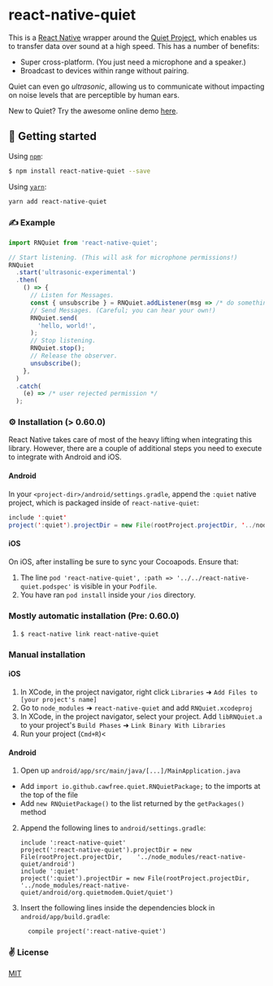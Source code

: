 # react-native-quiet

This is a [React Native](https://facebook.github.io/react-native/) wrapper around the [Quiet Project](https://github.com/quiet/quiet), which enables us to transfer data over sound at a high speed. This has a number of benefits:

  - Super cross-platform. (You just need a microphone and a speaker.)
  - Broadcast to devices within range without pairing.

Quiet can even go _ultrasonic_, allowing us to communicate without impacting on noise levels that are perceptible by human ears.

New to Quiet? Try the awesome online demo [here](https://quiet.github.io/quiet-js/).

## 🚀 Getting started

Using [`npm`]():

```bash
$ npm install react-native-quiet --save
```

Using [`yarn`]():

```bash
yarn add react-native-quiet
```

### ✍️ Example

```javascript
import RNQuiet from 'react-native-quiet';

// Start listening. (This will ask for microphone permissions!)
RNQuiet
  .start('ultrasonic-experimental')
  .then(
    () => {
      // Listen for Messages.
      const { unsubscribe } = RNQuiet.addListener(msg => /* do something with received message */);
      // Send Messages. (Careful; you can hear your own!)
      RNQuiet.send(
        'hello, world!',
      );
      // Stop listening.
      RNQuiet.stop();
      // Release the observer.
      unsubscribe();
    },
  )
  .catch(
    (e) => /* user rejected permission */
  );

```

### ⚙️ Installation (> 0.60.0)

React Native takes care of most of the heavy lifting when integrating this library. However, there are a couple of additional steps you need to execute to integrate with Android and iOS.

#### Android

In your `<project-dir>/android/settings.gradle`, append the `:quiet` native project, which is packaged inside of `react-native-quiet`:

```java
include ':quiet'
project(':quiet').projectDir = new File(rootProject.projectDir, '../node_modules/react-native-quiet/android/org.quietmodem.Quiet/quiet')

```

#### iOS

On iOS, after installing be sure to sync your Cocoapods. Ensure that:

1. The line `pod 'react-native-quiet', :path => '../../react-native-quiet.podspec'` is visible in your `Podfile`.
2. You have ran `pod install` inside your `/ios` directory.

### Mostly automatic installation (Pre: 0.60.0)

1. `$ react-native link react-native-quiet`

### Manual installation

#### iOS

1. In XCode, in the project navigator, right click `Libraries` ➜ `Add Files to [your project's name]`
2. Go to `node_modules` ➜ `react-native-quiet` and add `RNQuiet.xcodeproj`
3. In XCode, in the project navigator, select your project. Add `libRNQuiet.a` to your project's `Build Phases` ➜ `Link Binary With Libraries`
4. Run your project (`Cmd+R`)<

#### Android

1. Open up `android/app/src/main/java/[...]/MainApplication.java`
  - Add `import io.github.cawfree.quiet.RNQuietPackage;` to the imports at the top of the file
  - Add `new RNQuietPackage()` to the list returned by the `getPackages()` method
2. Append the following lines to `android/settings.gradle`:
  	```
  	include ':react-native-quiet'
  	project(':react-native-quiet').projectDir = new File(rootProject.projectDir, 	'../node_modules/react-native-quiet/android')
    include ':quiet'
    project(':quiet').projectDir = new File(rootProject.projectDir, '../node_modules/react-native-quiet/android/org.quietmodem.Quiet/quiet')
  	```
3. Insert the following lines inside the dependencies block in `android/app/build.gradle`:
  	```
      compile project(':react-native-quiet')
  	```

### ✌️ License
[MIT](https://opensource.org/licenses/MIT)
